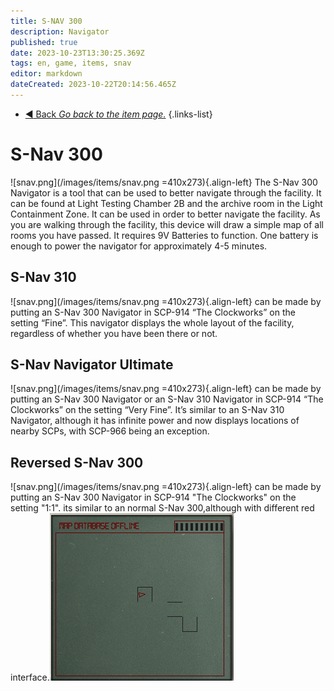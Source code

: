 ```yaml
---
title: S-NAV 300
description: Navigator
published: true
date: 2023-10-23T13:30:25.369Z
tags: en, game, items, snav
editor: markdown
dateCreated: 2023-10-22T20:14:56.465Z
---
```


- [:arrow_backward: Back *Go back to the item page.*](/en/game/items#items)
{.links-list}
# S-Nav 300
![snav.png](/images/items/snav.png =410x273){.align-left}
The S-Nav 300 Navigator is a tool that can be used to better navigate through the facility. It can be found at Light Testing Chamber 2B and the archive room in the Light Containment Zone. It can be used in order to better navigate the facility. As you are walking through the facility, this device will draw a simple map of all rooms you have passed. It requires 9V Batteries to function. One battery is enough to power the navigator for approximately 4-5 minutes.
⠀
⠀
⠀
⠀
## S-Nav 310
![snav.png](/images/items/snav.png =410x273){.align-left}
can be made by putting an S-Nav 300 Navigator in SCP-914 “The Clockworks” on the setting “Fine”. This navigator displays the whole layout of the facility, regardless of whether you have been there or not.
⠀
⠀
⠀
⠀
⠀
⠀
⠀
## S-Nav Navigator Ultimate
![snav.png](/images/items/snav.png =410x273){.align-left}
can be made by putting an S-Nav 300 Navigator or an S-Nav 310 Navigator in SCP-914 “The Clockworks” on the setting “Very Fine”. It’s similar to an S-Nav 310 Navigator, although it has infinite power and now displays locations of nearby SCPs, with SCP-966 being an exception.
⠀
⠀
⠀
⠀
⠀
⠀
⠀
⠀
## Reversed S-Nav 300
![snav.png](/images/items/snav.png =410x273){.align-left}
can be made by putting an S-Nav 300 Navigator in SCP-914 "The Clockworks" on the setting "1:1".
its similar to an normal S-Nav 300,although with different red interface.![reversedsnav.png](/images/items/reversedsnav.png)